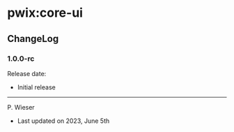 # pwix:core-ui

## ChangeLog

### 1.0.0-rc

Release date: 

- Initial release

---
P. Wieser
- Last updated on 2023, June 5th
